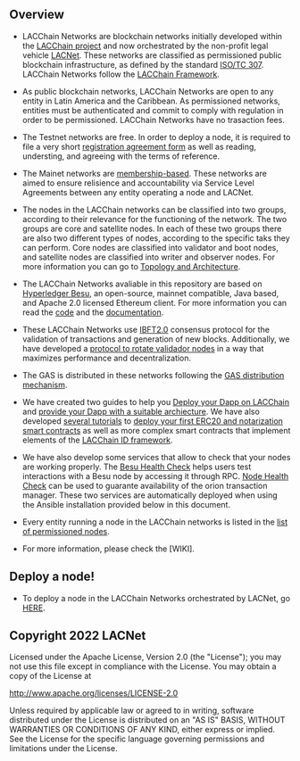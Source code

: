 ## Overview

* LACChain Networks are blockchain networks initially developed within the [LACChain project](https://www.lacchain.net/home) and now orchestrated by the non-profit legal vehicle [LACNet](https://lacnet.lacchain.net/). These networks are classified as permissioned public blockchain infrastructure, as defined by the standard [ISO/TC 307](https://www.iso.org/committee/6266604.html). LACChain Networks follow the [LACChain Framework](https://publications.iadb.org/en/lacchain-framework-permissioned-public-blockchain-networks-blockchain-technology-blockchain).

* As public blockchain networks, LACChain Networks are open to any entity in Latin America and the Caribbean. As permissioned networks, entities must be authenticated and commit to comply with regulation in order to be permissioned. LACChain Networks have no trasaction fees.

* The Testnet networks are free. In order to deploy a node, it is required to file a very short [registration agreement form](https://github.com/lacchain/besu-network/blob/master/NODE_AGREEMENT.md) as well as reading, understing, and agreeing with the terms of reference. 

* The Mainet networks are [membership-based](https://lacnet.lacchain.net/contrata-tu-membresia/). These networks are aimed to ensure relisience and accountability via Service Level Agreements between any entity operating a node and LACNet.

* The nodes in the LACChain networks can be classified into two groups, according to their relevance for the functioning of the network. The two groups are core and satellite nodes. In each of these two groups there are also two different types of nodes, according to the specific taks they can perform. Core nodes are classified into validator and boot nodes, and satellite nodes are classified into writer and observer nodes. For more information you can go to [Topology and Architecture](https://github.com/LACNetNetworks/besu-networks/blob/master/TOPOLOGY_AND_ARCHITECTURE.md).

* The LACChain Networks avaliable in this repository are based on [Hyperledger Besu](https://www.hyperledger.org/projects/besu), an open-source, mainnet compatible, Java based, and Apache 2.0 licensed Ethereum client. For more information you can read the [code](https://github.com/hyperledger/besu) and the [documentation](https://github.com/hyperledger/besu-docs).

* These LACChain Networks use [IBFT2.0](https://besu.hyperledger.org/en/stable/HowTo/Configure/Consensus-Protocols/IBFT/) consensus protocol for the validation of transactions and generation of new blocks. Additionally, we have developed a [protocol to rotate validador nodes](https://github.com/LACNetNetworks/rotation-validator) in a way that maximizes performance and decentralization.

* The GAS is distributed in these networks following the [GAS distribution mechanism](https://github.com/LACNetNetworks/gas-management).

* We have created two guides to help you [Deploy your Dapp on LACChain](https://github.com/lacchain/besu-network/blob/master/DEPLOY_APPLICATIONS.md) and [provide your Dapp with a suitable archiecture](https://github.com/lacchain/besu-network/blob/master/DAPP_ARCHITECTURE.md). We have also developed [several tutorials](https://github.com/LACNetNetworks/gas-management/tree/master/docs/tutorial) to [deploy your first ERC20 and notarization smart contracts](https://github.com/LACNetNetworks/gas-management/blob/master/docs/tutorial/Deploy_SmartContract.md) as well as more complex smart contracts that implement elements of the [LACChain ID framework](https://publications.iadb.org/en/lacchain-framework-permissioned-public-blockchain-networks-blockchain-technology-blockchain).

* We have also develop some services that allow to check that your nodes are working properly. The [Besu Health Check](https://github.com/lacchain/besu-healthcheck) helps users test interactions with a Besu node by accessing it through RPC. [Node Health Check](https://github.com/lacchain/node-health-check) can be used to guarante availability of the orion transaction manager. These two services are automatically deployed when using the Ansible installation provided below in this document.

* Every entity running a node in the LACChain networks is listed in the [list of permissioned nodes](https://github.com/lacchain/besu-network/blob/master/NODE_LIST.md).

* For more information, please check the [WIKI].

## Deploy a node!

* To deploy a node in the LACChain Networks orchestrated by LACNet, go [HERE](https://github.com/lacchain/besu-network/blob/master/DEPLOY_NODE.md). 

## Copyright 2022 LACNet

Licensed under the Apache License, Version 2.0 (the "License");
you may not use this file except in compliance with the License.
You may obtain a copy of the License at

http://www.apache.org/licenses/LICENSE-2.0

Unless required by applicable law or agreed to in writing, software
distributed under the License is distributed on an "AS IS" BASIS,
WITHOUT WARRANTIES OR CONDITIONS OF ANY KIND, either express or implied.
See the License for the specific language governing permissions and
limitations under the License.
